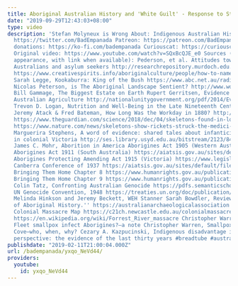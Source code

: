 ```yaml
---
title: Aboriginal Australian History and 'White Guilt' - Response to Stefan Molyneux
date: "2019-09-29T12:43:03+08:00"
type: video
description: 'Stefan Molyneux is Wrong About: Indigenous Australian History Twitter:
  https://twitter.com/BadEmpanada Patreon: https://patreon.com/BadEmpanada One-time
  donations: https://ko-fi.com/badempanada Curiouscat: https://curiouscat.me/BadEmpanada
  Original video: https://www.youtube.com/watch?v=SQxBcQJE_e0 Sources (by order of
  appearance, with link when available): Pederson, et al. Attitudes toward Indigenous
  Australians and asylum seekers http://researchrepository.murdoch.edu.au/id/eprint/5581/1/Attitudes_toward_Indigenous_Australians_and_asylum_seekers_The_role_of_false_beliefs_and_other_social-psychological_variables.pdf
  https://www.creativespirits.info/aboriginalculture/people/how-to-name-aboriginal-people
  Sarah Legge, Kookaburra: King of the Bush https://www.abc.net.au/radionational/programs/archived/encounter/islam-and-indigenous-australia/5602354
  Nicolas Peterson, is The Aboriginal Landscape Sentient? http://www.workingwithindigenousaustralians.info/content/Culture_2_The_Dreaming.html
  Bill Gammage, The Biggest Estate on Earth Rupert Gerritsen, Evidence for Indigenous
  Australian Agriculture http://nationalunitygovernment.org/pdf/2014/Evidence_for_Indigenous_Australian_Agriculture.pdf
  Trevon D. Logan, Nutrition and Well-Being in the Late Nineteenth Century http://www.j-bradford-delong.net/movable_type/refs/Mozilla_Scrapbook3/Logan_Calorie_Paper.PDF
  Jeremy Atack & Fred Bateman, How Long Was the Workday in 1880? http://www.nber.org/papers/h0015.pdf
  https://www.theguardian.com/science/2018/dec/04/skeletons-found-in-london-archaeology-dig-reveal-noxious-environs
  https://www.nature.com/news/skeletons-show-rickets-struck-the-medici-family-1.13156
  Marguerira Stephens, A word of evidence: shared tales about infanticide and others-not-us
  in colonial Victoria http://ses.library.usyd.edu.au/bitstream/2123/8419/1/Creating-White-Australia-Stephens-10.pdf
  James C. Mohr, Aborition in America Aborigines Act 1905 (Western Australia) https://aiatsis.gov.au/sites/default/files/catalogue_resources/52790.pdf
  Aborigines Act 1911 (South Australia) https://aiatsis.gov.au/sites/default/files/catalogue_resources/54205.pdf
  Aborigines Protecting Amending Act 1915 (Victoria) https://www.legislation.nsw.gov.au/acts/1915-2.pdf
  Canberra Conference of 1937 https://aiatsis.gov.au/sites/default/files/catalogue_resources/20663.pdf
  Bringing Them Home Chapter 8 https://www.humanrights.gov.au/publications/bringing-them-home-chapter-8
  Bringing Them Home Chapter 9 https://www.humanrights.gov.au/publications/bringing-them-home-chapter-9
  Colin Tatz, Confronting Australian Genocide https://pdfs.semanticscholar.org/f8f3/8bc2d2a49aa6ea2ce733070782535b44c9b4.pdf
  UN Genocide Convention, 1948 https://treaties.un.org/doc/publication/unts/volume%2078/volume-78-i-1021-english.pdf
  Melinda Hinkson and Jeremy Beckett, WEH Stanner Sarah Bowdler, Review of ‘The Fabrication
  of Aboriginal History.'' https://australianarchaeologicalassociation.com.au/journal/review-of-the-fabrication-of-aboriginal-history-volume-one-van-diemens-land-1803-1847%E2%80%B2/
  Colonial Massacre Map https://c21ch.newcastle.edu.au/colonialmassacres/map.php https://www.abc.net.au/news/2017-10-01/forensic-science-study-seeks-truth-of-aboriginal-massacres/9001770
  https://en.wikipedia.org/wiki/Forrest_River_massacre Christopher Warren, Could First
  Fleet smallpox infect Aborigines?–a note Christopher Warren, Smallpox at Sydney
  Cove–who, when, why? Cezary A. Kazpucinski, Indigenous disadvantage in an historical
  perspective: the evidence of the last thirty years #breadtube #australia #aboriginal'
publishdate: "2019-02-11T21:00:04.000Z"
url: /badempanada/yxqo_NeVd44/
providers:
  youtube:
    id: yxqo_NeVd44
---
```

